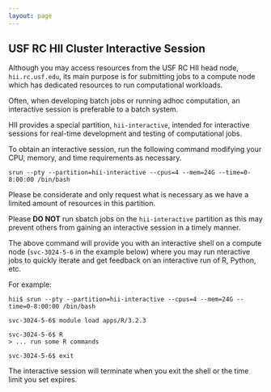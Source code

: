 ```yaml
---
layout: page
---
```


## USF RC HII Cluster Interactive Session

Although you may access resources from the USF RC HII head node, `hii.rc.usf.edu`, its main purpose is for
submitting jobs to a compute node which has dedicated resources to run computational workloads.

Often, when developing batch jobs or running adhoc computation, an interactive session is preferable to a batch system.

HII provides a special partition, `hii-interactive`, intended for interactive sessions for real-time development
and testing of computational jobs.

To obtain an interactive session, run the following command modifying your CPU, memory, and time requirements as necessary.

```
srun --pty --partition=hii-interactive --cpus=4 --mem=24G --time=0-8:00:00 /bin/bash
```

Please be considerate and only request what is necessary as we have a limited amount of resources in this partition.

Please **DO NOT** run sbatch jobs on the `hii-interactive` partition as this may prevent others from gaining an
interactive session in a timely manner.

The above command will provide you with an interactive shell on a compute node (`svc-3024-5-6` in the example below)
where you may run nteractive jobs to quickly iterate and get feedback on an interactive run of R, Python, etc.

For example:

```
hii$ srun --pty --partition=hii-interactive --cpus=4 --mem=24G --time=0-8:00:00 /bin/bash

svc-3024-5-6$ module load apps/R/3.2.3

svc-3024-5-6$ R
> ... run some R commands

svc-3024-5-6$ exit
```

The interactive session will terminate when you exit the shell or the time limit you set expires.
